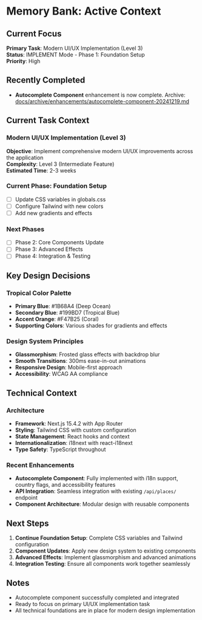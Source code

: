 # Memory Bank: Active Context

## Current Focus

**Primary Task**: Modern UI/UX Implementation (Level 3)  
**Status**: IMPLEMENT Mode - Phase 1: Foundation Setup  
**Priority**: High

## Recently Completed

- **Autocomplete Component** enhancement is now complete. Archive: [docs/archive/enhancements/autocomplete-component-20241219.md](../docs/archive/enhancements/autocomplete-component-20241219.md)

## Current Task Context

### Modern UI/UX Implementation (Level 3)
**Objective**: Implement comprehensive modern UI/UX improvements across the application  
**Complexity**: Level 3 (Intermediate Feature)  
**Estimated Time**: 2-3 weeks

### Current Phase: Foundation Setup
- [ ] Update CSS variables in globals.css
- [ ] Configure Tailwind with new colors
- [ ] Add new gradients and effects

### Next Phases
- [ ] Phase 2: Core Components Update
- [ ] Phase 3: Advanced Effects
- [ ] Phase 4: Integration & Testing

## Key Design Decisions

### Tropical Color Palette
- **Primary Blue**: #1B68A4 (Deep Ocean)
- **Secondary Blue**: #199BD7 (Tropical Blue)
- **Accent Orange**: #F47B25 (Coral)
- **Supporting Colors**: Various shades for gradients and effects

### Design System Principles
- **Glassmorphism**: Frosted glass effects with backdrop blur
- **Smooth Transitions**: 300ms ease-in-out animations
- **Responsive Design**: Mobile-first approach
- **Accessibility**: WCAG AA compliance

## Technical Context

### Architecture
- **Framework**: Next.js 15.4.2 with App Router
- **Styling**: Tailwind CSS with custom configuration
- **State Management**: React hooks and context
- **Internationalization**: i18next with react-i18next
- **Type Safety**: TypeScript throughout

### Recent Enhancements
- **Autocomplete Component**: Fully implemented with i18n support, country flags, and accessibility features
- **API Integration**: Seamless integration with existing `/api/places/` endpoint
- **Component Architecture**: Modular design with reusable components

## Next Steps

1. **Continue Foundation Setup**: Complete CSS variables and Tailwind configuration
2. **Component Updates**: Apply new design system to existing components
3. **Advanced Effects**: Implement glassmorphism and advanced animations
4. **Integration Testing**: Ensure all components work together seamlessly

## Notes

- Autocomplete component successfully completed and integrated
- Ready to focus on primary UI/UX implementation task
- All technical foundations are in place for modern design implementation
